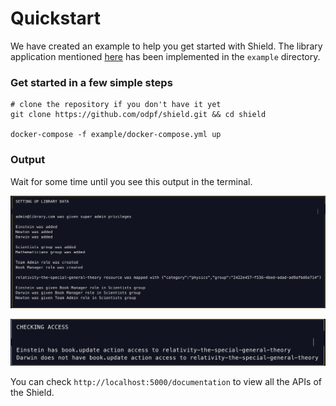 # Quickstart

We have created an example to help you get started with Shield. The library application mentioned [here](guides/managing_policies.md) has been implemented in the `example` directory.

### Get started in a few simple steps

```text
# clone the repository if you don't have it yet
git clone https://github.com/odpf/shield.git && cd shield

docker-compose -f example/docker-compose.yml up

```

### Output

Wait for some time until you see this output in the terminal.

![](./.gitbook/assets/setup.png)

![](./.gitbook/assets/access.png)

You can check `http://localhost:5000/documentation` to view all the APIs of the Shield.
